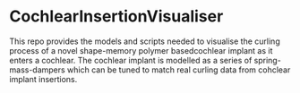 # CochlearInsertionVisualiser

This repo provides the models and scripts needed to visualise the curling process of a novel shape-memory polymer basedcochlear implant as it enters a cochlear.
The cochlear implant is modelled as a series of spring-mass-dampers which can be tuned to match real curling data from cohclear implant insertions.
